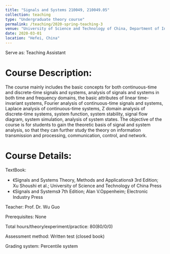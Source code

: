 ```yaml
---
title: "Signals and Systems 210049, 210049.05"
collection: teaching
type: "Undergraduate theory course"
permalink: /teaching/2020-spring-teaching-3
venue: "University of Science and Technology of China, Department of Information Science and Technology"
date: 2020-03-01
location: "Hefei, China"
---
```


Serve as: Teaching Assistant

Course Description:
======

The course mainly includes the basic concepts for both continuous-time and discrete-time signals and systems, analysis of signals and systems in both time and frequency domains, the basic attributes of linear time-invariant systems, Fourier analysis of continuous-time signals and systems, Laplace analysis of continuous-time systems, Z domain analysis of discrete-time systems, system function, system stability, signal flow diagram, system simulation, analysis of system states. The objective of the course is for students to gain the theoretic basis of signal and system analysis, so that they can further study the theory on information transmission and processing, communication, control, and network.

Course Details:
======

TextBook: 
* 《Signals and Systems Theory, Methods and Applications》 3rd Edition; Xu Shoushi et al.; University of Science and Technology of China Press 
* 《Signals and Systems》 7th Edition; Alan V.Oppenheim; Electronic Industry Press

Teacher: Prof. Dr. Wu Guo

Prerequisites: None

Total hours/theory/experiment/practice: 80(80/0/0)

Assessment method: Written test (closed book)

Grading system: Percentile system
